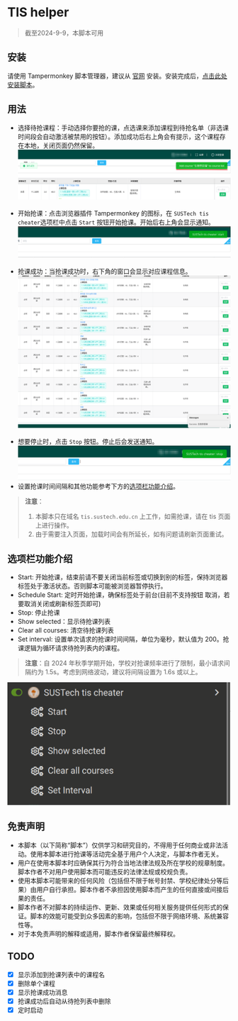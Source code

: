 # TIS helper

> 截至2024-9-9，本脚本可用

## 安装

请使用 Tampermonkey 脚本管理器，建议从 [官网](https://www.tampermonkey.net/)
安装。安装完成后，[点击此处安装脚本](https://raw.githubusercontent.com/vollate/SUSTech-tis-cheater/main/tis-cheater.user.js)。

## 用法

- 选择待抢课程：手动选择你要抢的课，点选课来添加课程到待抢名单（非选课时间段会自动激活被禁用的按钮）。添加成功后右上角会有提示，这个课程存在本地，关闭页面仍然保留。
  ![add](img/add-course.png)
  <br/><br/>
- 开始抢课：点击浏览器插件 Tampermonkey 的图标，在 `SUSTech tis cheater`选项栏中点击 `Start` 按钮开始抢课。开始后右上角会显示通知。
  ![start](img/start.png)
  <br/><br/>
- 抢课成功：当抢课成功时，右下角的窗口会显示对应课程信息。
  ![success](img/success.png)
  <br/><br/>
- 想要停止时，点击 `Stop` 按钮。停止后会发送通知。
  ![stop](img/stop.png)
- 设置抢课时间间隔和其他功能参考下方的[选项栏功能介绍](#选项栏功能介绍)。

> **注意**：
> 1. 本脚本只在域名 `tis.sustech.edu.cn` 上工作，如需抢课，请在 tis 页面上进行操作。
> 2. 由于需要注入页面，加载时间会有所延长，如有问题请刷新页面重试。

## 选项栏功能介绍

- Start: 开始抢课，结束前请不要关闭当前标签或切换到别的标签，保持浏览器标签处于激活状态。否则脚本可能被浏览器暂停执行。
- Schedule Start: 定时开始抢课，确保标签处于前台(目前不支持按钮 取消，若要取消关闭或刷新标签页即可)
- Stop: 停止抢课
- Show selected：显示待抢课列表
- Clear all courses: 清空待抢课列表
- Set interval: 设置单次请求的抢课时间间隔，单位为毫秒，默认值为 200。抢课逻辑为循环请求待抢列表内的课程。

> **注意**：自 2024 年秋季学期开始，学校对抢课频率进行了限制，最小请求间隔约为 1.5s。考虑到网络波动，建议将间隔设置为 1.6s 或以上。

![exmaple](img/example.png)

## 免责声明

- 本脚本（以下简称“脚本”）仅供学习和研究目的，不得用于任何商业或非法活动。使用本脚本进行抢课等活动完全基于用户个人决定，与脚本作者无关。
- 用户在使用本脚本时应确保其行为符合当地法律法规及所在学校的规章制度。脚本作者不对用户使用脚本而可能违反的法律法规或校规负责。
- 使用本脚本可能带来的任何风险（包括但不限于帐号封禁、学校纪律处分等后果）由用户自行承担。脚本作者不承担因使用脚本而产生的任何直接或间接后果的责任。
- 脚本作者不对脚本的持续运作、更新、效果或任何相关服务提供任何形式的保证。脚本的效能可能受到众多因素的影响，包括但不限于网络环境、系统兼容性等。
- 对于本免责声明的解释或适用，脚本作者保留最终解释权。

## TODO

- [x] 显示添加到抢课列表中的课程名
- [x] 删除单个课程
- [x] 显示抢课成功消息
- [x] 抢课成功后自动从待抢列表中删除
- [x] 定时启动
